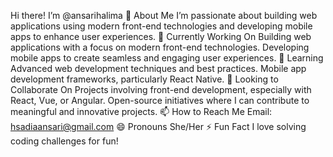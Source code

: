 
Hi there! I’m @ansarihalima 👋
About Me
I’m passionate about building web applications using modern front-end technologies and developing mobile apps to enhance user experiences.
🔭 Currently Working On
Building web applications with a focus on modern front-end technologies.
Developing mobile apps to create seamless and engaging user experiences.
🌱 Learning
Advanced web development techniques and best practices.
Mobile app development frameworks, particularly React Native.
👯 Looking to Collaborate On
Projects involving front-end development, especially with React, Vue, or Angular.
Open-source initiatives where I can contribute to meaningful and innovative projects.
📫 How to Reach Me
Email: hsadiaansari@gmail.com
😄 Pronouns
She/Her
⚡ Fun Fact
I love solving coding challenges for fun!
